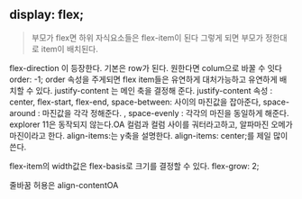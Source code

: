 ## display: flex;

> 부모가 flex면 하위 자식요소들은 flex-item이 된다
그렇게 되면 부모가 정한대로 item이 배치된다.

flex-direction 이 등장한다. 기본은 row가 된다. 원한다면 colum으로 바꿀 수 잇다
order: -1; 
order 속성을 주게되면 flex item들은 유연하게 대처가능하고 유연하게 배치할 수 있다.
justify-content 는 메인 축을 결정해 준다.
justify-content 속성 : center, flex-start, flex-end, space-between: 사이의 마진값을 잡아준다, space-around : 마진값을 각각 정해준다.
, space-evenly : 각각의 마진을 동일하게 해준다. explorer 11은 동작되지 않는다.OA
컬럼과 컬럼 사이를 궈터라고하고, 알파마진 오메가마진이라고 한다.
align-items:는 y축을 설명한다.
align-items: center;를 제일 많이 쓴다.


flex-item의 width값은 flex-basis로 크기를 결정할 수 있다.
flex-grow: 2;

줄바꿈 허용은 align-contentOA

